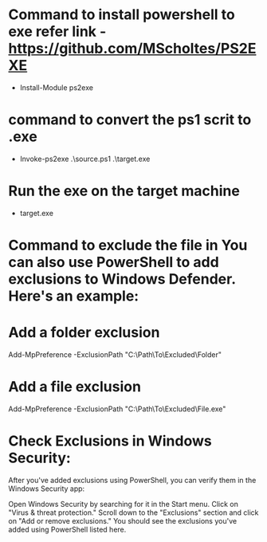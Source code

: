 # Command to install powershell to exe refer link -https://github.com/MScholtes/PS2EXE

- Install-Module ps2exe

# command to convert the ps1 scrit to .exe

- Invoke-ps2exe .\source.ps1 .\target.exe

# Run the exe on the target machine
- target.exe

# Command to exclude the file in You can also use PowerShell to add exclusions to Windows Defender. Here's an example:

# Add a folder exclusion
Add-MpPreference -ExclusionPath "C:\Path\To\Excluded\Folder"
# Add a file exclusion
Add-MpPreference -ExclusionPath "C:\Path\To\Excluded\File.exe"



# Check Exclusions in Windows Security:

After you've added exclusions using PowerShell, you can verify them in the Windows Security app:

Open Windows Security by searching for it in the Start menu.
Click on "Virus & threat protection."
Scroll down to the "Exclusions" section and click on "Add or remove exclusions."
You should see the exclusions you've added using PowerShell listed here.

